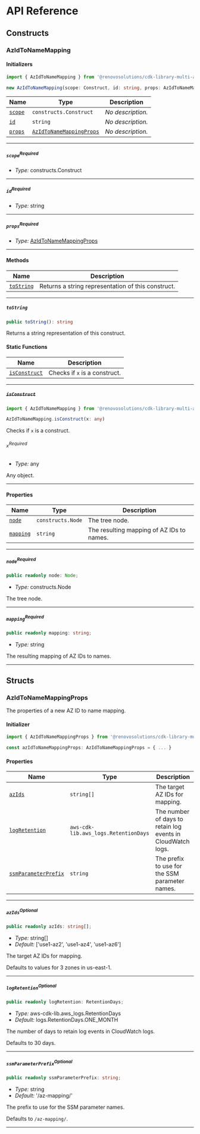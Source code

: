# API Reference <a name="API Reference" id="api-reference"></a>

## Constructs <a name="Constructs" id="Constructs"></a>

### AzIdToNameMapping <a name="AzIdToNameMapping" id="@renovosolutions/cdk-library-multi-account-az-mapping.AzIdToNameMapping"></a>

#### Initializers <a name="Initializers" id="@renovosolutions/cdk-library-multi-account-az-mapping.AzIdToNameMapping.Initializer"></a>

```typescript
import { AzIdToNameMapping } from '@renovosolutions/cdk-library-multi-account-az-mapping'

new AzIdToNameMapping(scope: Construct, id: string, props: AzIdToNameMappingProps)
```

| **Name** | **Type** | **Description** |
| --- | --- | --- |
| <code><a href="#@renovosolutions/cdk-library-multi-account-az-mapping.AzIdToNameMapping.Initializer.parameter.scope">scope</a></code> | <code>constructs.Construct</code> | *No description.* |
| <code><a href="#@renovosolutions/cdk-library-multi-account-az-mapping.AzIdToNameMapping.Initializer.parameter.id">id</a></code> | <code>string</code> | *No description.* |
| <code><a href="#@renovosolutions/cdk-library-multi-account-az-mapping.AzIdToNameMapping.Initializer.parameter.props">props</a></code> | <code><a href="#@renovosolutions/cdk-library-multi-account-az-mapping.AzIdToNameMappingProps">AzIdToNameMappingProps</a></code> | *No description.* |

---

##### `scope`<sup>Required</sup> <a name="scope" id="@renovosolutions/cdk-library-multi-account-az-mapping.AzIdToNameMapping.Initializer.parameter.scope"></a>

- *Type:* constructs.Construct

---

##### `id`<sup>Required</sup> <a name="id" id="@renovosolutions/cdk-library-multi-account-az-mapping.AzIdToNameMapping.Initializer.parameter.id"></a>

- *Type:* string

---

##### `props`<sup>Required</sup> <a name="props" id="@renovosolutions/cdk-library-multi-account-az-mapping.AzIdToNameMapping.Initializer.parameter.props"></a>

- *Type:* <a href="#@renovosolutions/cdk-library-multi-account-az-mapping.AzIdToNameMappingProps">AzIdToNameMappingProps</a>

---

#### Methods <a name="Methods" id="Methods"></a>

| **Name** | **Description** |
| --- | --- |
| <code><a href="#@renovosolutions/cdk-library-multi-account-az-mapping.AzIdToNameMapping.toString">toString</a></code> | Returns a string representation of this construct. |

---

##### `toString` <a name="toString" id="@renovosolutions/cdk-library-multi-account-az-mapping.AzIdToNameMapping.toString"></a>

```typescript
public toString(): string
```

Returns a string representation of this construct.

#### Static Functions <a name="Static Functions" id="Static Functions"></a>

| **Name** | **Description** |
| --- | --- |
| <code><a href="#@renovosolutions/cdk-library-multi-account-az-mapping.AzIdToNameMapping.isConstruct">isConstruct</a></code> | Checks if `x` is a construct. |

---

##### ~~`isConstruct`~~ <a name="isConstruct" id="@renovosolutions/cdk-library-multi-account-az-mapping.AzIdToNameMapping.isConstruct"></a>

```typescript
import { AzIdToNameMapping } from '@renovosolutions/cdk-library-multi-account-az-mapping'

AzIdToNameMapping.isConstruct(x: any)
```

Checks if `x` is a construct.

###### `x`<sup>Required</sup> <a name="x" id="@renovosolutions/cdk-library-multi-account-az-mapping.AzIdToNameMapping.isConstruct.parameter.x"></a>

- *Type:* any

Any object.

---

#### Properties <a name="Properties" id="Properties"></a>

| **Name** | **Type** | **Description** |
| --- | --- | --- |
| <code><a href="#@renovosolutions/cdk-library-multi-account-az-mapping.AzIdToNameMapping.property.node">node</a></code> | <code>constructs.Node</code> | The tree node. |
| <code><a href="#@renovosolutions/cdk-library-multi-account-az-mapping.AzIdToNameMapping.property.mapping">mapping</a></code> | <code>string</code> | The resulting mapping of AZ IDs to names. |

---

##### `node`<sup>Required</sup> <a name="node" id="@renovosolutions/cdk-library-multi-account-az-mapping.AzIdToNameMapping.property.node"></a>

```typescript
public readonly node: Node;
```

- *Type:* constructs.Node

The tree node.

---

##### `mapping`<sup>Required</sup> <a name="mapping" id="@renovosolutions/cdk-library-multi-account-az-mapping.AzIdToNameMapping.property.mapping"></a>

```typescript
public readonly mapping: string;
```

- *Type:* string

The resulting mapping of AZ IDs to names.

---


## Structs <a name="Structs" id="Structs"></a>

### AzIdToNameMappingProps <a name="AzIdToNameMappingProps" id="@renovosolutions/cdk-library-multi-account-az-mapping.AzIdToNameMappingProps"></a>

The properties of a new AZ ID to name mapping.

#### Initializer <a name="Initializer" id="@renovosolutions/cdk-library-multi-account-az-mapping.AzIdToNameMappingProps.Initializer"></a>

```typescript
import { AzIdToNameMappingProps } from '@renovosolutions/cdk-library-multi-account-az-mapping'

const azIdToNameMappingProps: AzIdToNameMappingProps = { ... }
```

#### Properties <a name="Properties" id="Properties"></a>

| **Name** | **Type** | **Description** |
| --- | --- | --- |
| <code><a href="#@renovosolutions/cdk-library-multi-account-az-mapping.AzIdToNameMappingProps.property.azIds">azIds</a></code> | <code>string[]</code> | The target AZ IDs for mapping. |
| <code><a href="#@renovosolutions/cdk-library-multi-account-az-mapping.AzIdToNameMappingProps.property.logRetention">logRetention</a></code> | <code>aws-cdk-lib.aws_logs.RetentionDays</code> | The number of days to retain log events in CloudWatch logs. |
| <code><a href="#@renovosolutions/cdk-library-multi-account-az-mapping.AzIdToNameMappingProps.property.ssmParameterPrefix">ssmParameterPrefix</a></code> | <code>string</code> | The prefix to use for the SSM parameter names. |

---

##### `azIds`<sup>Optional</sup> <a name="azIds" id="@renovosolutions/cdk-library-multi-account-az-mapping.AzIdToNameMappingProps.property.azIds"></a>

```typescript
public readonly azIds: string[];
```

- *Type:* string[]
- *Default:* ['use1-az2', 'use1-az4', 'use1-az6']

The target AZ IDs for mapping.

Defaults to values for 3 zones in us-east-1.

---

##### `logRetention`<sup>Optional</sup> <a name="logRetention" id="@renovosolutions/cdk-library-multi-account-az-mapping.AzIdToNameMappingProps.property.logRetention"></a>

```typescript
public readonly logRetention: RetentionDays;
```

- *Type:* aws-cdk-lib.aws_logs.RetentionDays
- *Default:* logs.RetentionDays.ONE_MONTH

The number of days to retain log events in CloudWatch logs.

Defaults to 30 days.

---

##### `ssmParameterPrefix`<sup>Optional</sup> <a name="ssmParameterPrefix" id="@renovosolutions/cdk-library-multi-account-az-mapping.AzIdToNameMappingProps.property.ssmParameterPrefix"></a>

```typescript
public readonly ssmParameterPrefix: string;
```

- *Type:* string
- *Default:* '/az-mapping/'

The prefix to use for the SSM parameter names.

Defaults to `/az-mapping/`.

---



